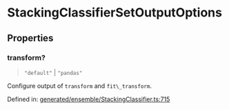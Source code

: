 # StackingClassifierSetOutputOptions

## Properties

### transform?

> `"default"` \| `"pandas"`

Configure output of `transform` and `fit\_transform`.

Defined in:  [generated/ensemble/StackingClassifier.ts:715](https://github.com/transitive-bullshit/scikit-learn-ts/blob/b59c1ff/packages/sklearn/src/generated/ensemble/StackingClassifier.ts#L715)
